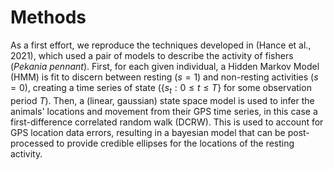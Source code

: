 # Methods

As a first effort, we reproduce the techniques developed in (Hance et al., 2021), which used a pair of models to describe the activity of fishers (*Pekania pennant*). First, for each given individual, a Hidden Markov Model (HMM) is fit to discern between resting ($s=1$) and non-resting activities ($s=0$), creating a time series of state ($\{s_t : 0 \leq t \leq T\}$ for some observation period $T$). Then, a (linear, gaussian) state space model is used to infer the animals' locations and movement from their GPS time series, in this case a first-difference correlated random walk (DCRW). This is used to account for GPS location data errors, resulting in a bayesian model that can be post-processed to provide credible ellipses for the locations of the resting activity.

